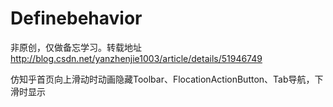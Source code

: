 # Definebehavior
非原创，仅做备忘学习。转载地址 http://blog.csdn.net/yanzhenjie1003/article/details/51946749

仿知乎首页向上滑动时动画隐藏Toolbar、FlocationActionButton、Tab导航，下滑时显示
